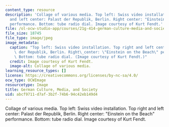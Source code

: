 ```yaml
---
content_type: resource
description: 'Collage of various media. Top left: Swiss video installation. Top right
  and left center: Palast der Republik, Berlin. Right center: "Einstein on the Beach"
  performance. Bottom: tube radio dial. Image courtesy of Kurt Fendt.'
file: /ol-ocw-studio-app/courses/21g-414-german-culture-media-and-society-fall-2006/abcf9711d7af3b2f74b694c42eb149d4_21g-414f06.jpg
file_size: 18745
file_type: image/jpeg
image_metadata:
  caption: "Top left: Swiss video installation. Top right and left center: Palast\
    \ der Republik, Berlin. Right\_center: \"Einstein on the Beach\" performance.\
    \ Bottom: tube radio dial. (Image courtesy of Kurt Fendt.)"
  credit: Image courtesy of Kurt Fendt.
  image-alt: Collage of various media.
learning_resource_types: []
license: https://creativecommons.org/licenses/by-nc-sa/4.0/
ocw_type: OCWImage
resourcetype: Image
title: German Culture, Media, and Society
uid: abcf9711-d7af-3b2f-74b6-94c42eb149d4
---
```

Collage of various media. Top left: Swiss video installation. Top right and left center: Palast der Republik, Berlin. Right center: "Einstein on the Beach" performance. Bottom: tube radio dial. Image courtesy of Kurt Fendt.